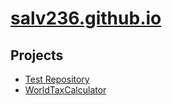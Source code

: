 # [salv236.github.io](https://github.com/salv236/salv236.github.io)

## Projects

* [Test Repository](https://github.com/salv236/test-repository)
* [WorldTaxCalculator](https://github.com/salv236/worldTaxCalculator)
